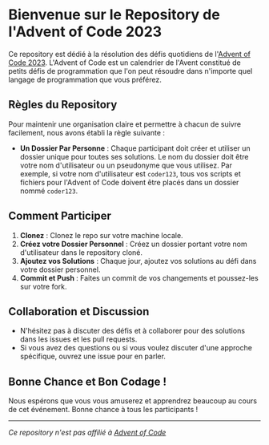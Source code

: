 # Bienvenue sur le Repository de l'Advent of Code 2023

Ce repository est dédié à la résolution des défis quotidiens de l'[Advent of Code 2023](https://adventofcode.com/2023). L'Advent of Code est un calendrier de l'Avent constitué de petits défis de programmation que l'on peut résoudre dans n'importe quel langage de programmation que vous préférez.

## Règles du Repository

Pour maintenir une organisation claire et permettre à chacun de suivre facilement, nous avons établi la règle suivante :

- **Un Dossier Par Personne** : Chaque participant doit créer et utiliser un dossier unique pour toutes ses solutions. Le nom du dossier doit être votre nom d'utilisateur ou un pseudonyme que vous utilisez. Par exemple, si votre nom d'utilisateur est `coder123`, tous vos scripts et fichiers pour l'Advent of Code doivent être placés dans un dossier nommé `coder123`.

## Comment Participer

1. **Clonez** : Clonez le repo sur votre machine locale.
2. **Créez votre Dossier Personnel** : Créez un dossier portant votre nom d'utilisateur dans le repository cloné.
3. **Ajoutez vos Solutions** : Chaque jour, ajoutez vos solutions au défi dans votre dossier personnel.
4. **Commit et Push** : Faites un commit de vos changements et poussez-les sur votre fork.

## Collaboration et Discussion

- N'hésitez pas à discuter des défis et à collaborer pour des solutions dans les issues et les pull requests.
- Si vous avez des questions ou si vous voulez discuter d'une approche spécifique, ouvrez une issue pour en parler.

## Bonne Chance et Bon Codage !

Nous espérons que vous vous amuserez et apprendrez beaucoup au cours de cet événement. Bonne chance à tous les participants !

---

*Ce repository n'est pas affilié à [Advent of Code](https://adventofcode.com/)*
